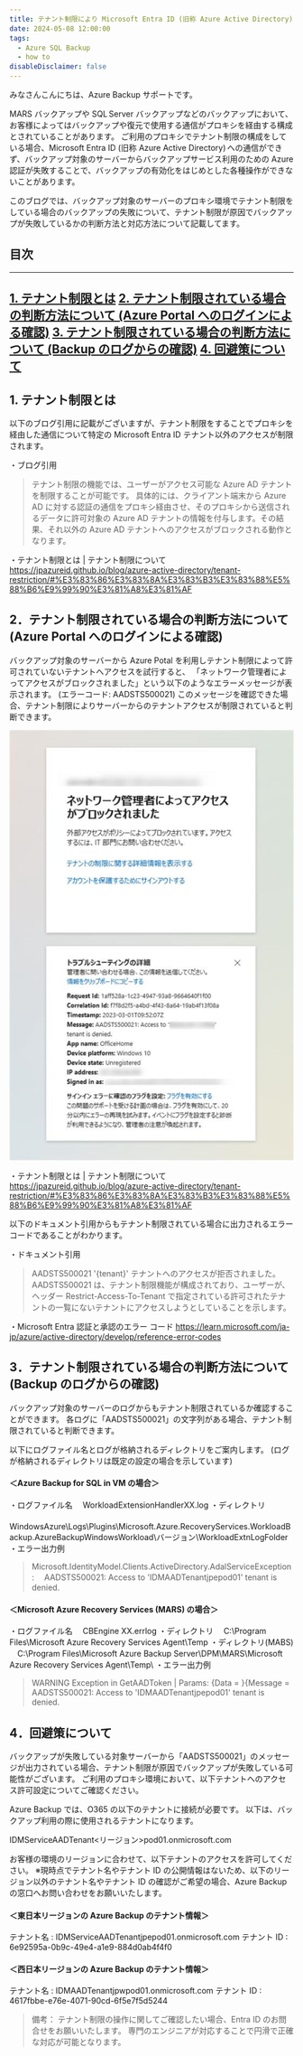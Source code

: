 ```yaml
---
title: テナント制限により Microsoft Entra ID (旧称 Azure Active Directory) 向けの通信に失敗する
date: 2024-05-08 12:00:00
tags:
  - Azure SQL Backup
  - how to
disableDisclaimer: false
---
```


<!-- more -->
みなさんこんにちは、Azure Backup サポートです。
 
MARS バックアップや SQL Server バックアップなどのバックアップにおいて、お客様によってはバックアップや復元で使用する通信がプロキシを経由する構成とされていることがあります。 
ご利用のプロキシでテナント制限の構成をしている場合、Microsoft Entra ID (旧称 Azure Active Directory) への通信ができず、バックアップ対象のサーバーからバックアップサービス利用のための Azure 認証が失敗することで、バックアップの有効化をはじめとした各種操作ができないことがあります。 
 
このブログでは、バックアップ対象のサーバーのプロキシ環境でテナント制限をしている場合のバックアップの失敗について、テナント制限が原因でバックアップが失敗しているかの判断方法と対応方法について記載してます。

## 目次 
-----------------------------------------------------------
[1. テナント制限とは](#1)
[2. テナント制限されている場合の判断方法について (Azure Portal へのログインによる確認)](#2)
[3. テナント制限されている場合の判断方法について (Backup のログからの確認)](#3)
[4. 回避策について](#4)
-----------------------------------------------------------

## <a id="1"></a> 1.  テナント制限とは
以下のブログ引用に記載がございますが、テナント制限をすることでプロキシを経由した通信について特定の Microsoft Entra ID テナント以外のアクセスが制限されます。　

・ブログ引用
>テナント制限の機能では、ユーザーがアクセス可能な Azure AD テナントを制限することが可能です。 
具体的には、クライアント端末から Azure AD に対する認証の通信をプロキシ経由させ、そのプロキシから送信されるデータに許可対象の Azure AD テナントの情報を付与します。その結果、それ以外の Azure AD テナントへのアクセスがブロックされる動作となります。


・テナント制限とは | テナント制限について 
https://jpazureid.github.io/blog/azure-active-directory/tenant-restriction/#%E3%83%86%E3%83%8A%E3%83%B3%E3%83%88%E5%88%B6%E9%99%90%E3%81%A8%E3%81%AF


## <a id="2"></a> 2．テナント制限されている場合の判断方法について (Azure Portal へのログインによる確認) 
バックアップ対象のサーバーから Azure Potal を利用しテナント制限によって許可されていないテナントへアクセスを試行すると、 「ネットワーク管理者によってアクセスがブロックされました」という以下のようなエラーメッセージが表示されます。 (エラーコード: AADSTS500021) 
このメッセージを確認できた場合、テナント制限によりサーバーからのテナントアクセスが制限されていると判断できます。

![image](./CommunicationFails-DueTo-TenantRestrictions/CommunicationFails-DueTo-TenantRestrictions_01.png)

・テナント制限とは | テナント制限について
https://jpazureid.github.io/blog/azure-active-directory/tenant-restriction/#%E3%83%86%E3%83%8A%E3%83%B3%E3%83%88%E5%88%B6%E9%99%90%E3%81%A8%E3%81%AF
 
以下のドキュメント引用からもテナント制限されている場合に出力されるエラーコードであることがわかります。

・ドキュメント引用
>AADSTS500021 
'{tenant}' テナントへのアクセスが拒否されました。 AADSTS500021 は、テナント制限機能が構成されており、ユーザーが、ヘッダー Restrict-Access-To-Tenant で指定されている許可されたテナントの一覧にないテナントにアクセスしようとしていることを示します。 

・Microsoft Entra 認証と承認のエラー コード
https://learn.microsoft.com/ja-jp/azure/active-directory/develop/reference-error-codes


## <a id="3"></a> 3．テナント制限されている場合の判断方法について (Backup のログからの確認)
バックアップ対象のサーバーのログからもテナント制限されているか確認することができます。
各ログに「AADSTS500021」の文字列がある場合、テナント制限されていると判断できます。

以下にログファイル名とログが格納されるディレクトリをご案内します。
(ログが格納されるディレクトリは既定の設定の場合を示しています)

#### ＜Azure Backup for SQL in VM の場合＞ 
・ログファイル名 
　WorkloadExtensionHandlerXX.log 
・ディレクトリ 
　WindowsAzure\Logs\Plugins\Microsoft.Azure.RecoveryServices.WorkloadBackup.AzureBackupWindowsWorkload\バージョン\WorkloadExtnLogFolder 
・エラー出力例 
>Microsoft.IdentityModel.Clients.ActiveDirectory.AdalServiceException:
　AADSTS500021: Access to 'IDMAADTenantjpepod01' tenant is denied.

#### ＜Microsoft Azure Recovery Services (MARS) の場合＞
・ログファイル名 
　CBEngine XX.errlog 
・ディレクトリ 
　C:\Program Files\Microsoft Azure Recovery Services Agent\Temp 
・ディレクトリ(MABS) 
　C:\Program Files\Microsoft Azure Backup Server\DPM\MARS\Microsoft Azure Recovery Services Agent\Temp\ 
・エラー出力例 
>WARNING Exception in GetAADToken | Params: {Data = }{Message = AADSTS500021: Access to 'IDMAADTenantjpepod01' tenant is denied.

## <a id="4"></a> 4．回避策について
バックアップが失敗している対象サーバーから「AADSTS500021」のメッセージが出力されている場合、テナント制限が原因でバックアップが失敗している可能性がございます。 
ご利用のプロキシ環境において、以下テナントへのアクセス許可設定についてご確認ください。 

Azure Backup では、O365 の以下のテナントに接続が必要です。
以下は、バックアップ利用の際に使用されるテナントになります。
 
IDMServiceAADTenant<リージョン>pod01.onmicrosoft.com
 
お客様の環境のリージョンに合わせて、以下テナントのアクセスを許可してください。
※現時点でテナント名やテナント ID の公開情報はないため、以下のリージョン以外のテナント名やテナント ID の確認がご希望の場合、Azure Backup の窓口へお問い合わせをお願いいたします。
 
#### ＜東日本リージョンの Azure Backup のテナント情報＞
テナント名 : IDMServiceAADTenantjpepod01.onmicrosoft.com
テナント ID : 6e92595a-0b9c-49e4-a1e9-884d0ab4f4f0
 
#### ＜西日本リージョンの Azure Backup のテナント情報＞
テナント名 : IDMAADTenantjpwpod01.onmicrosoft.com
テナント ID : 4617fbbe-e76e-4071-90cd-6f5e7f5d5244

>備考：
テナント制限の操作に関してご確認したい場合、Entra ID のお問合せをお願いいたします。
専門のエンジニアが対応することで円滑で正確な対応が可能となります。
